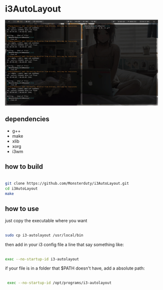 # i3AutoLayout
![alt text](https://github.com/Monsterduty/i3AutoLayout/blob/main/example.gif?raw=true)
## dependencies
* g++
* make
* xlib
* xorg
* i3wm

## how to build
```bash

git clone https://github.com/Monsterduty/i3AutoLayout.git
cd i3AutoLayout
make

```
## how to use

just copy the executable where you want

```bash

sudo cp i3-autolayout /usr/local/bin

```
then add in your i3 config file a line that say something like:
```bash

exec --no-startup-id i3-autolayout

```
if your file is in a folder that $PATH doesn't have, add a absolute path:
```bash

 exec --no-startup-id /opt/programs/i3-autolayout

```

